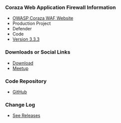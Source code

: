### Coraza Web Application Firewall Information
* [OWASP Coraza WAF Website](https://www.coraza.io/)
* <i class="fas fa-flask" style="color:rgb(90,129,175);"></i> Production Project
* <i class="fas fa-shield-alt" style="color:rgb(90,129,175);"></i> Defender
* <i class="fas fa-code" style="color:rgb(90,129,175);"></i> Code
* [Version 3.3.3](https://github.com/corazawaf/coraza/releases/tag/v3.3.3)

### Downloads or Social Links

* [Download](https://github.com/corazawaf/coraza)
* [Meetup](#)

### Code Repository
* [GitHub](https://github.com/corazawaf/coraza)

### Change Log
* [See Releases](https://github.com/corazawaf/coraza/releases)
